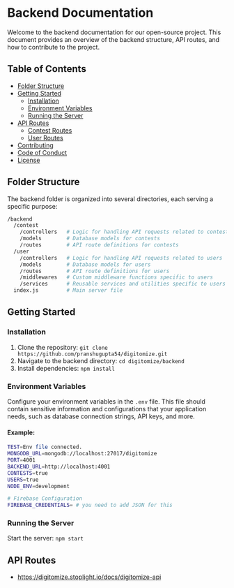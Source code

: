 # Backend Documentation

Welcome to the backend documentation for our open-source project. This document provides an overview of the backend structure, API routes, and how to contribute to the project.

## Table of Contents
- [Folder Structure](#folder-structure)
- [Getting Started](#getting-started)
  - [Installation](#installation)
  - [Environment Variables](#environment-variables)
  - [Running the Server](#running-the-server)
- [API Routes](#api-routes)
  - [Contest Routes](#contest-routes)
  - [User Routes](#user-routes)
- [Contributing](../CONTRIBUTING.md)
- [Code of Conduct](../CODE_OF_CONDUCT.md)
- [License](../LICENSE)

## Folder Structure

The backend folder is organized into several directories, each serving a specific purpose:
```bash
/backend
  /contest
    /controllers   # Logic for handling API requests related to contests
    /models        # Database models for contests
    /routes        # API route definitions for contests
  /user
    /controllers   # Logic for handling API requests related to users
    /models        # Database models for users
    /routes        # API route definitions for users
    /middlewares   # Custom middleware functions specific to users
    /services      # Reusable services and utilities specific to users
  index.js         # Main server file
```

## Getting Started

### Installation

1. Clone the repository: `git clone https://github.com/pranshugupta54/digitomize.git`
2. Navigate to the backend directory: `cd digitomize/backend`
3. Install dependencies: `npm install`

### Environment Variables

Configure your environment variables in the `.env` file. This file should contain sensitive information and configurations that your application needs, such as database connection strings, API keys, and more.
#### Example:
```bash
TEST=Env file connected.
MONGODB_URL=mongodb://localhost:27017/digitomize
PORT=4001
BACKEND_URL=http://localhost:4001
CONTESTS=true
USERS=true
NODE_ENV=development

# Firebase Configuration
FIREBASE_CREDENTIALS= # you need to add JSON for this 
```

### Running the Server

Start the server: `npm start`

## API Routes

- https://digitomize.stoplight.io/docs/digitomize-api
